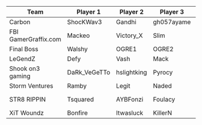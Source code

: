 | Team                 | Player 1     | Player 2    | Player 3   | Player 4    |
|----------------------|--------------|-------------|------------|-------------|
| Carbon               | ShocKWav3    | Gandhi      | gh057ayame | Karma       |
| FBI GamerGraffix.com | Mackeo       | Victory_X   | Slim       | Tupac       |
| Final Boss           | Walshy       | OGRE1       | OGRE2      | Saiyan      |
| LeGendZ              | Defy         | Vash        | Mack       | StrongSide  |
| Shook on3 gaming     | DaRk_VeGeTTo | hslightking | Pyrocy     | Shook_On3   |
| Storm Ventures       | Ramby        | Legit       | Naded      | Poon        |
| STR8 RIPPIN          | Tsquared     | AYBFonzi    | Foulacy    | Cpt Anarchy |
| XiT Woundz           | Bonfire      | Itwasluck   | KillerN    | Samurai     |
